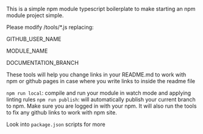 This is a simple npm module typescript boilerplate
to make starting an npm module project simple.

Please modify /tools/*.js replacing:

GITHUB_USER_NAME

MODULE_NAME

DOCUMENTATION_BRANCH

These tools will help you change links in your README.md to work with npm or github pages in case where you write
links to inside the readme file


`npm run local`: compile and run your module in watch mode and applying linting rules
`npm run publish`: will automatically publish your current branch to npm. Make sure you are logged in with your npm. 
It will also run the tools to fix any github links to work with npm site.

Look into `package.json` scripts for more
